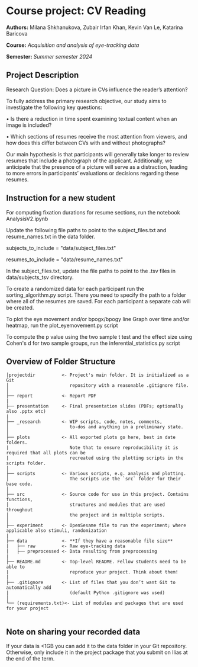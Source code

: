 # **Course project:** CV Reading
**Authors:** 
Milana Shkhanukova, Zubair Irfan Khan, Kevin Van Le, Katarina Baricova

**Course:** *Acquisition and analysis of eye-tracking data*

**Semester:** *Summer semester 2024*

## Project Description
Research Question: Does a picture in CVs influence the reader’s attention?

To fully address the primary research objective, our study aims to investigate the following key questions:

• Is there a reduction in time spent examining textual content when an
image is included?

• Which sections of resumes receive the most attention from viewers, and how does this differ between CVs with and without photographs?

Our main hypothesis is that participants will generally take longer to review
resumes that include a photograph of the applicant. Additionally, we anticipate
that the presence of a picture will serve as a distraction, leading to more errors
in participants’ evaluations or decisions regarding these resumes. 

## Instruction for a new student

For computing fixation durations for resume sections, run the notebook AnalysisV2.ipynb

Update the following file paths to point to the subject_files.txt and resume_names.txt in the data folder.

  subjects_to_include = "data/subject_files.txt"
  
  resumes_to_include = "data/resume_names.txt"
  
In the subject_files.txt, update the file paths to point to the .tsv files in data/subjects_tsv directory.




To create a randomized data for each participant run the sorting_algorithm.py script. There you need to specify the path to a folder where all of the resumes are saved. For each participant a separate cab will be created.




To plot the eye movement and/or bpogx/bpogy line Graph over time and/or heatmap, run the plot_eyemovement.py script



To compute the p value using the two sample t test and the effect size using Cohen's d for two sample groups, run the inferential_statistics.py script


## Overview of Folder Structure 

```
│projectdir          <- Project's main folder. It is initialized as a Git
│                       repository with a reasonable .gitignore file.
│
├── report           <- Report PDF
|
├── presentation     <- Final presentation slides (PDFs; optionally also .pptx etc)
|
├── _research        <- WIP scripts, code, notes, comments,
│                       to-dos and anything in a preliminary state.
│
├── plots            <- All exported plots go here, best in date folders.
|                       Note that to ensure reproducibility it is required that all plots can be
|                       recreated using the plotting scripts in the scripts folder.
│
├── scripts          <- Various scripts, e.g. analysis and plotting.
│                       The scripts use the `src` folder for their base code.
│
├── src              <- Source code for use in this project. Contains functions,
│                       structures and modules that are used throughout
│                       the project and in multiple scripts.
│
├── experiment       <- OpenSesame file to run the experiment; where applicable also stimuli, randomization
|
├── data             <- **If they have a reasonable file size**
|   ├── raw          <- Raw eye-tracking data
|   ├── preprocessed <- Data resulting from preprocessing
|
├── README.md        <- Top-level README. Fellow students need to be able to
|                       reproduce your project. Think about them!
|
├── .gitignore       <- List of files that you don’t want Git to automatically add
|                       (default Python .gitignore was used)
│
└── (requirements.txt)<- List of modules and packages that are used for your project
                     
```
## Note on sharing your recorded data
If your data is <1GB you can add it to the data folder in your Git repository. Otherwise, only include it in the project package that you submit on Ilias at the end of the term.
